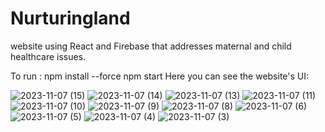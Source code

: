 <h1>Nurturingland</h1>
<p>website using React and Firebase that addresses maternal and child healthcare issues.</p>
To run : npm install --force     
npm start
Here you can see the website's UI:

![2023-11-07 (15)](https://github.com/Amisha-05/Nurturing-land/assets/110057532/44726eff-8c20-4c9c-86b6-9ce2638a5254)
![2023-11-07 (14)](https://github.com/Amisha-05/Nurturing-land/assets/110057532/3d805276-c9a9-44ef-9fea-fe4dc1121811)
![2023-11-07 (13)](https://github.com/Amisha-05/Nurturing-land/assets/110057532/68c91d26-41f9-4b6d-ace9-fac496e25cfa)
![2023-11-07 (11)](https://github.com/Amisha-05/Nurturing-land/assets/110057532/81586f81-b5b9-4015-b081-06d9f0cf8f15)
![2023-11-07 (10)](https://github.com/Amisha-05/Nurturing-land/assets/110057532/446ec14f-00aa-4961-aed0-190e6e94d716)
![2023-11-07 (9)](https://github.com/Amisha-05/Nurturing-land/assets/110057532/b840f14b-b1e0-4556-adde-6c429dea374a)
![2023-11-07 (8)](https://github.com/Amisha-05/Nurturing-land/assets/110057532/1e504a81-eb26-4edc-bf0a-43273e80fa7d)
![2023-11-07 (6)](https://github.com/Amisha-05/Nurturing-land/assets/110057532/8ce954b1-099f-4260-903a-b7393f9df2f4)
![2023-11-07 (5)](https://github.com/Amisha-05/Nurturing-land/assets/110057532/5ade334a-639f-48e0-b6ed-4f6e6fda4e26)
![2023-11-07 (4)](https://github.com/Amisha-05/Nurturing-land/assets/110057532/a2437401-09c4-4cff-a6de-3335921b760a)
![2023-11-07 (3)](https://github.com/Amisha-05/Nurturing-land/assets/110057532/163d3f58-d33c-481a-a982-ec8a00fe4ceb)
